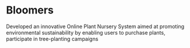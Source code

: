 # Bloomers
Developed an innovative Online Plant Nursery System aimed at promoting environmental sustainability by enabling users to purchase plants, participate in tree-planting campaigns
